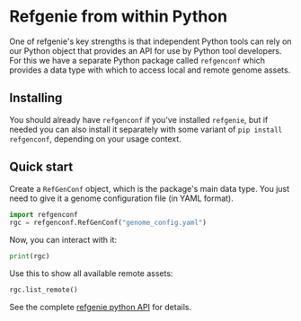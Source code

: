 # Refgenie from within Python

One of refgenie's key strengths is that independent Python tools can rely on our Python object that provides an API for use by Python tool developers. For this we have a separate Python package called `refgenconf` which provides a data type with which to access local and remote genome assets.

## Installing

You should already have `refgenconf` if you've installed `refgenie`, but if needed you can also install it separately with some variant of `pip install refgenconf`, depending on your usage context.

## Quick start
Create a `RefGenConf` object, which is the package's main data type. You just need to give it a genome configuration file (in YAML format).

```python
import refgenconf
rgc = refgenconf.RefGenConf("genome_config.yaml")
```

Now, you can interact with it:
```python
print(rgc)
```

Use this to show all available remote assets:
```python
rgc.list_remote()
```

See the complete [refgenie python API](/autodoc_build/refgenconf) for details.


